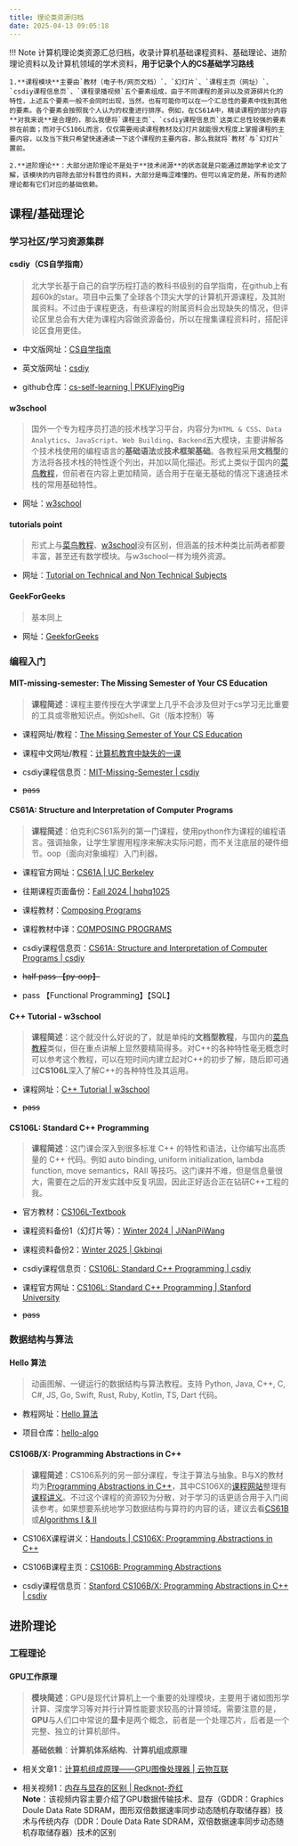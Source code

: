```yaml
---
title: 理论类资源归档
date: 2025-04-13 09:05:18
---
```


!!! Note 
    计算机理论类资源汇总归档，收录计算机基础课程资料、基础理论、进阶理论资料以及计算机领域的学术资料，**用于记录个人的CS基础学习路线**

    1.**课程模块**主要由`教材（电子书/网页文档）`、`幻灯片`、`课程主页（网址）`、`csdiy课程信息页`、`课程录播视频`五个要素组成，由于不同课程的差异以及资源碎片化的特性，上述五个要素一般不会同时出现，当然，也有可能你可以在一个汇总性的要素中找到其他的要素。各个要素会按照我个人认为的权重进行排序。例如，在CS61A中，精读课程的部分内容**对我来说**是合理的，那么我便将`课程主页`、`csdiy课程信息页`这类汇总性较强的要素排在前面；而对于CS106L而言，仅仅需要阅读课程教材及幻灯片就能很大程度上掌握课程的主要内容，以及当下我只希望快速通读一下这个课程的主要内容，那么我就将`教材`与`幻灯片`置前。  

    2.**进阶理论**：大部分进阶理论不是处于**技术闭源**的状态就是只能通过原始学术论文了解，该模块的内容除去部分科普性的资料，大部分是晦涩难懂的。但可以肯定的是，所有的进阶理论都有它们对应的基础依赖。

## 课程/基础理论

### 学习社区/学习资源集群

#### csdiy（CS自学指南）
>北大学长基于自己的自学历程打造的教科书级别的自学指南，在github上有超60k的star。项目中云集了全球各个顶尖大学的计算机开源课程，及其附属资料。不过由于课程更迭，有些课程的附属资料会出现缺失的情况，但评论区里总会有大佬为课程内容做资源备份，所以在搜集课程资料时，搭配评论区食用更佳。

- 中文版网址：[CS自学指南](https://csdiy.wiki/)

- 英文版网址：[csdiy](https://csdiy.wiki/en)

- github仓库：[cs-self-learning | PKUFlyingPig](https://github.com/PKUFlyingPig/cs-self-learning)

#### w3school
>国外一个专为程序员打造的技术栈学习平台，内容分为`HTML & CSS`、`Data Analytics`、`JavaScript`、`Web Building`、`Backend`五大模块，主要讲解各个技术栈使用的编程语言的**基础语法**或**技术框架基础**。各教程采用**文档型**的方法将各技术栈的特性逐个列出，并加以简化描述。形式上类似于国内的[菜鸟教程](https://www.runoob.com/)，但前者在内容上更加精简，适合用于在毫无基础的情况下速通技术栈的常用基础特性。

- 网址：[w3school](https://www.w3schools.com/)

#### tutorials point
>形式上与[菜鸟教程](https://www.runoob.com/)、[w3school](https://www.w3schools.com/)没有区别，但涵盖的技术种类比前两者都要丰富，甚至还有数学模块。与w3school一样为境外资源。

- 网址：[Tutorial on Technical and Non Technical Subjects](https://www.tutorialspoint.com/index.htm)

#### GeekForGeeks
>基本同上

- 网址：[GeekforGeeks](https://www.geeksforgeeks.org/)


### 编程入门

#### MIT-missing-semester: The Missing Semester of Your CS Education
>**课程简述**：课程主要传授在大学课堂上几乎不会涉及但对于cs学习无比重要的工具或零散知识点。例如shell、Git（版本控制）等

- 课程网址/教程：[The Missing Semester of Your CS Education](https://missing.csail.mit.edu/)

- 课程中文网址/教程：[计算机教育中缺失的一课](https://missing-semester-cn.github.io/)

- csdiy课程信息页：[MIT-Missing-Semester | csdiy](https://csdiy.wiki/%E7%BC%96%E7%A8%8B%E5%85%A5%E9%97%A8/MIT-Missing-Semester/)

- ~~pass~~

#### CS61A: Structure and Interpretation of Computer Programs
>**课程简述**：伯克利CS61系列的第一门课程，使用python作为课程的编程语言。强调抽象，让学生掌握用程序来解决实际问题，而不关注底层的硬件细节。oop（面向对象编程）入门利器。

- 课程官方网址：[CS61A | UC Berkeley](https://cs61a.org/)

- 往期课程页面备份：[Fall 2024 | hqhq1025](https://hqhq1025.github.io/cs61a-24fa-backup/)

- 课程教材：[Composing Programs](https://www.composingprograms.com/)

- 课程教材中译：[COMPOSING PROGRAMS](https://composingprograms.netlify.app/)

- csdiy课程信息页：[CS61A: Structure and Interpretation of Computer Programs | csdiy](https://csdiy.wiki/%E7%BC%96%E7%A8%8B%E5%85%A5%E9%97%A8/Python/CS61A/)

- ~~half pass 【py-oop】~~
- pass 【Functional Programming】【SQL】

#### C++ Tutorial - w3school
>**课程简述**：这个就没什么好说的了，就是单纯的**文档型教程**，与国内的[菜鸟教程](https://www.runoob.com)类似，但在重点讲解上显然要精简得多。对C++的各种特性毫无概念时可以参考这个教程，可以在短时间内建立起对C++的初步了解，随后即可通过**CS106L**深入了解C++的各种特性及其运用。

- 课程网址：[C++ Tutorial | w3school](https://www.w3schools.com/cpp/default.asp)

- ~~pass~~

#### CS106L: Standard C++ Programming
>**课程简述**：这门课会深入到很多标准 C++ 的特性和语法，让你编写出高质量的 C++ 代码。例如 auto binding, uniform initialization, lambda function, move semantics，RAII 等技巧。这门课并不难，但是信息量很大，需要在之后的开发实践中反复巩固，因此正好适合正在钻研C++工程的我。

- 官方教材：[CS106L-Textbook](https://cs106l.github.io/textbook/)

- 课程资料备份1（幻灯片等）：[Winter 2024 | JiNanPiWang](https://github.com/JiNanPiWang/CS106L)
- 课程资料备份2：[Winter 2025 | Gkbinqi](https://github.com/Gkbinqi/CS106L)

- csdiy课程信息页：[CS106L: Standard C++ Programming | csdiy](https://csdiy.wiki/%E7%BC%96%E7%A8%8B%E5%85%A5%E9%97%A8/cpp/CS106L/)

- 课程官方网址：[CS106L: Standard C++ Programming | Stanford University](https://web.stanford.edu/class/cs106l/)

- ~~pass~~


### 数据结构与算法

#### Hello 算法
>动画图解、一键运行的数据结构与算法教程。支持 Python, Java, C++, C, C#, JS, Go, Swift, Rust, Ruby, Kotlin, TS, Dart 代码。

- 教程网址：[Hello 算法](https://www.hello-algo.com/)

- 项目仓库：[hello-algo](https://github.com/krahets/hello-algo)

#### CS106B/X: Programming Abstractions in C++
>**课程简述**：CS106系列的另一部分课程，专注于算法与抽象。B与X的教材均为[Programming Abstractions in C++](https://web.stanford.edu/dept/cs_edu/resources/textbook/)，其中CS106X的[课程网站](https://web.stanford.edu/class/cs106x/)整理有[课程讲义](https://web.stanford.edu/class/cs106x/handouts.html)。不过这个课程的资源较为分散，对于学习的话更适合用于入门阅读参考。如果想要系统地学习数据结构与算符的内容的话，建议去看[CS61B](https://csdiy.wiki/%E6%95%B0%E6%8D%AE%E7%BB%93%E6%9E%84%E4%B8%8E%E7%AE%97%E6%B3%95/CS61B/)或[Algorithms I & II](https://csdiy.wiki/%E6%95%B0%E6%8D%AE%E7%BB%93%E6%9E%84%E4%B8%8E%E7%AE%97%E6%B3%95/Algo/)

- CS106X课程讲义：[Handouts | CS106X: Programming Abstractions in C++](https://web.stanford.edu/class/cs106x/handouts.html)

- CS106B课程主页：[CS106B: Programming Abstractions](https://web.stanford.edu/class/cs106b/)

- csdiy课程信息页：[Stanford CS106B/X: Programming Abstractions in C++ | csdiy](https://csdiy.wiki/%E7%BC%96%E7%A8%8B%E5%85%A5%E9%97%A8/cpp/CS106B_CS106X/)



## 进阶理论

### 工程理论

#### GPU工作原理
>**模块简述**：GPU是现代计算机上一个重要的处理模块，主要用于诸如图形学计算、深度学习等对并行计算性能要求较高的计算领域。需要注意的是，**GPU**与人们口中常说的**显卡**是两个概念，前者是一个处理芯片，后者是一个完整、独立的计算机部件。
>
>**基础依赖**：**计算机体系结构**、**计算机组成原理**

- 相关文章1：[计算机组成原理——GPU图像处理器 | 云物互联](https://www.cnblogs.com/jmilkfan-fanguiju/p/11825032.html)

- 相关视频1：[内存与显存的区别 | Redknot-乔红](https://www.bilibili.com/video/BV1SGXsYxESV/?spm_id_from=333.1245.0.0&vd_source=bf4f387b9668a681bfdcd3b4b0a3b4ee)  
**Note**：该视频内容主要介绍了GPU数据传输技术、显存（GDDR：Graphics Doule Data Rate SDRAM，图形双倍数据速率同步动态随机存取储存器）技术与传统内存（DDR：Doule Data Rate SDRAM，双倍数据速率同步动态随机存取储存器）技术的区别
